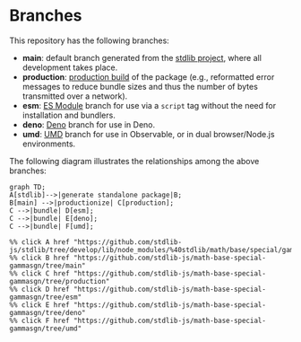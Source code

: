 <!--

@license Apache-2.0

Copyright (c) 2022 The Stdlib Authors.

Licensed under the Apache License, Version 2.0 (the "License");
you may not use this file except in compliance with the License.
You may obtain a copy of the License at

    http://www.apache.org/licenses/LICENSE-2.0

Unless required by applicable law or agreed to in writing, software
distributed under the License is distributed on an "AS IS" BASIS,
WITHOUT WARRANTIES OR CONDITIONS OF ANY KIND, either express or implied.
See the License for the specific language governing permissions and
limitations under the License.

-->

# Branches

This repository has the following branches:

-   **main**: default branch generated from the [stdlib project][stdlib-url], where all development takes place.
-   **production**: [production build][production-url] of the package (e.g., reformatted error messages to reduce bundle sizes and thus the number of bytes transmitted over a network).
-   **esm**: [ES Module][esm-url] branch for use via a `script` tag without the need for installation and bundlers.
-   **deno**: [Deno][deno-url] branch for use in Deno.
-   **umd**: [UMD][umd-url] branch for use in Observable, or in dual browser/Node.js environments.

The following diagram illustrates the relationships among the above branches:

```mermaid
graph TD;
A[stdlib]-->|generate standalone package|B;
B[main] -->|productionize| C[production];
C -->|bundle| D[esm];
C -->|bundle| E[deno];
C -->|bundle| F[umd];

%% click A href "https://github.com/stdlib-js/stdlib/tree/develop/lib/node_modules/%40stdlib/math/base/special/gammasgn"
%% click B href "https://github.com/stdlib-js/math-base-special-gammasgn/tree/main"
%% click C href "https://github.com/stdlib-js/math-base-special-gammasgn/tree/production"
%% click D href "https://github.com/stdlib-js/math-base-special-gammasgn/tree/esm"
%% click E href "https://github.com/stdlib-js/math-base-special-gammasgn/tree/deno"
%% click F href "https://github.com/stdlib-js/math-base-special-gammasgn/tree/umd"
```

[stdlib-url]: https://github.com/stdlib-js/stdlib/tree/develop/lib/node_modules/%40stdlib/math/base/special/gammasgn
[production-url]: https://github.com/stdlib-js/math-base-special-gammasgn/tree/production
[deno-url]: https://github.com/stdlib-js/math-base-special-gammasgn/tree/deno
[umd-url]: https://github.com/stdlib-js/math-base-special-gammasgn/tree/umd
[esm-url]: https://github.com/stdlib-js/math-base-special-gammasgn/tree/esm